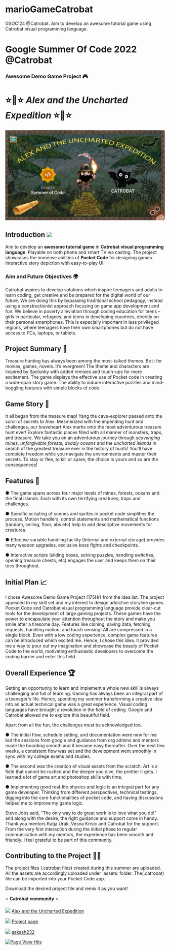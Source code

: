 # marioGameCatrobat
GSOC'24 @Catrobat. Aim to develop an awesome tutorial game using Catrobat visual programming language.

# Google Summer Of Code 2022 @Catrobat
### Awesome Demo Game Project 🎮 

# ⭐🌟⭐ _Alex and the Uncharted Expedition_ ⭐🌟⭐


![MainPagea](https://github.com/aakash232/AwesomeDemoGameProject-GSOC-22/blob/main/assets/BGs/WALLPAPER.jpg)

## Introduction <img src="https://raw.githubusercontent.com/MartinHeinz/MartinHeinz/master/wave.gif" width="30px">
Aim to develop an **awesome tutorial game** in **Catrobat visual programming language**. Playable on both phone and smart TV via casting. The project showcases the immense abilities of **Pocket Code** for designing games. Interactive story depiction with easy-to-play UI. 

### Aim and Future Objectives 🌍
Catrobat aspires to develop solutions which inspire teenagers and adults to learn coding, get creative and be prepared for the digital world of our future. We are doing this by bypassing traditional school pedagogy, instead using a constructionist approach focusing on game app development and fun. We believe in poverty alleviation through coding education for teens – girls in particular, refugees, and teens in developing countries, directly on their personal smartphones. This is especially important in less privileged regions, where teenagers have their own smartphones but do not have access to PCs, laptops, or tablets.

## Project Summary 🔮
Treasure hunting has always been among the most-talked themes. Be it for movies, games, novels. It’s evergreen! The theme and characters are inspired by Spelunky with added remixes and touch-ups for more excitement. The game displays the effective use of Pocket code in creating a wide-span story game. The ability to induce interactive puzzles and mind-boggling features with simple blocks of code.

## Game Story 💞
It all began from the treasure map! Yang the cave-explorer passed onto the scroll of secrets to Alex. Mesmerized with the impending hunt and challenges, our braveheart Alex marks onto the most adventurous treasure hunt ever! Explore fantastic places filled with all manner of monsters, traps, and treasure. We take you on an adventurous journey through _scavenging mines, unforgivable forests, deadly oceans_ and the _uncharted islands_ in search of the greatest treasure ever in the history of hunts! You'll have complete freedom while you navigate the environments and master their secrets. To stay or flee, to kill or spare, the choice is yours and so are the consequences!

## Features 💬
● The game spans across four major levels of mines, forests, oceans and the final islands. Each with its own terrifying creatures, traps and challenges.

● Specific scripting of scenes and sprites in pocket code simplifies the process. Motion handlers, control statements and mathematical functions (random, ceiling, floor, abs etc) help to add descriptive movements for creatures.

● Effective variable handling facility (Internal and external storage) provides many weapon upgrades, exclusive boss fights and checkpoints.

● Interactive scripts (sliding boxes, solving puzzles, handling switches, opening treasure chests, etc) engages the user and keeps them on their toes throughout.

## Initial Plan 📈
I chose Awesome Demo Game Project (175Hr) from the idea list. The project appealed to my skill set and my interest to design addictive storyline games. Pocket Code and Catrobat visual programming language provide clear-cut tools for the development of large gaming projects. These games have the power to encapsulate your attention throughout the story and make you smile after a tiresome day. Features like cloning, saving data, fetching requests, handling motion, and touch sensing! All are compressed in a single block. Even with a low coding experience, complex game features can be introduced which excited me. Hence, I chose this idea. It provided me a way to pour out my imagination and showcase the beauty of Pocket Code to the world, motivating enthusiastic developers to overcome the coding barrier and enter this field.

## Overall Experience 🏆
Getting an opportunity to learn and implement a whole new skill is always challenging and full of learning. Gaming has always been an integral part of a teenager's life. Hence, spending my summer transforming a creative idea into an actual technical game was a great experience. 
Visual coding languages have brought a revolution in the field of coding. Google and Catrobat allowed me to explore this beautiful field. 

Apart from all the fun, the challenges must be acknowledged too. 

● The initial flow, schedule setting, and documentation were new for me but the sessions from google and guidance from org admins and mentors made the boarding smooth and it became easy thereafter. Over the next few weeks, a consistent flow was set and the development went smoothly in sync with my college exams and studies.

● The second was the creation of visual assets from the scratch. Art is a field that cannot be rushed and the deeper you dive, the prettier it gets. I learned a lot of game art and photoshop skills with time.

● Implementing good real-life physics and logic is an integral part for any game developer. Thinking from different perspectives, technical testings, digging into the core functionalities of pocket code, and having discussions helped me to improve my game logic.

Steve Jobs said, “The only way to do great work is to love what you do!” and along with the desire, the right guidance and support come in handy. Thank you mentors Katja Urak, Vesna Krnjic and Catrobat for the support. From the very first interaction during the initial phase to regular communication with my mentors, the experience has been smooth and friendly. I feel grateful to be part of this community.


## Contributing to the Project 🤳🏻
The project files (.catrobat files) created during this summer are uploaded. All the assets are accordingly uploaded under :assets: folder. 
The(.catrobat) file can be imported into your Pocket Code app.

Download the desired project file and remix it as you want!

⭐ **Catrobat community** ⭐

![](https://img.shields.io/badge/-Game-green) [Alex and the Uncharted Expedition](https://share.catrob.at/pocketcode/project/3c612b3c-c1ce-4d95-92f9-2d8a2f7d5a31)

![](https://img.shields.io/badge/-GSoC'22-orange) [Project page](https://summerofcode.withgoogle.com/programs/2022/projects/cFiVMFmu)

![](https://img.shields.io/badge/-MORE%20CONTENT-blue) [aakash232](https://share.catrob.at/app/user/2744644f-ad7e-11ec-b953-005056a32daa)

[![Page View Hits](https://hits.seeyoufarm.com/api/count/incr/badge.svg?url=https%3A%2F%2Fgithub.com%2Faakash232%2Fhit-counter&count_bg=%234E9618&title_bg=%23555555&icon=google.svg&icon_color=%23E7E7E7&title=Viewers&edge_flat=false)](https://hits.seeyoufarm.com)
